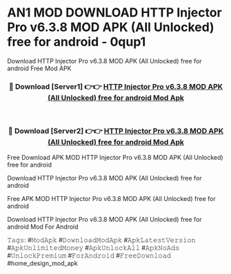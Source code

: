 # AN1 MOD DOWNLOAD HTTP Injector Pro v6.3.8 MOD APK (All Unlocked) free for android - 0qup1
Download HTTP Injector Pro v6.3.8 MOD APK (All Unlocked) free for android Free Mod APK

<div align="center">
<h3>🔴 Download [Server1] 👉👉 <a href="https://apk-comot.site?title=HTTP_Injector_Pro_v6.3.8_MOD_APK_(All_Unlocked)_free_for_android">HTTP Injector Pro v6.3.8 MOD APK (All Unlocked) free for android Mod Apk</a></h3><br>

<h3>🔴 Download [Server2] 👉👉 <a href="https://apk-comot.site?title=HTTP_Injector_Pro_v6.3.8_MOD_APK_(All_Unlocked)_free_for_android">HTTP Injector Pro v6.3.8 MOD APK (All Unlocked) free for android Mod Apk</a></h3>
</div>


Free Download APK MOD HTTP Injector Pro v6.3.8 MOD APK (All Unlocked) free for android

Download HTTP Injector Pro v6.3.8 MOD APK (All Unlocked) free for android 

Free APK MOD HTTP Injector Pro v6.3.8 MOD APK (All Unlocked) free for android 

Download HTTP Injector Pro v6.3.8 MOD APK (All Unlocked) free for android Mod For Android

𝚃𝚊𝚐𝚜: #𝙼𝚘𝚍𝙰𝚙𝚔 #𝙳𝚘𝚠𝚗𝚕𝚘𝚊𝚍𝙼𝚘𝚍𝙰𝚙𝚔 #𝙰𝚙𝚔𝙻𝚊𝚝𝚎𝚜𝚝𝚅𝚎𝚛𝚜𝚒𝚘𝚗 #𝙰𝚙𝚔𝚄𝚗𝚕𝚒𝚖𝚒𝚝𝚎𝚍𝙼𝚘𝚗𝚎𝚢 #𝙰𝚙𝚔𝚄𝚗𝚕𝚘𝚌𝚔𝙰𝚕𝚕 #𝙰𝚙𝚔𝙽𝚘𝙰𝚍𝚜 #𝚄𝚗𝚕𝚘𝚌𝚔𝙿𝚛𝚎𝚖𝚒𝚞𝚖 #𝙵𝚘𝚛𝙰𝚗𝚍𝚛𝚘𝚒𝚍 #𝙵𝚛𝚎𝚎𝙳𝚘𝚠𝚗𝚕𝚘𝚊𝚍 #home_design_mod_apk